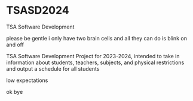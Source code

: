 # TSASD2024
TSA Software Development

please be gentle i only have two brain cells and all they can do is blink on and off
 
TSA Software Development Project for 2023-2024, intended to take in information about students, teachers, subjects, and physical restrictions and output a schedule for all students

low expectations

ok bye
